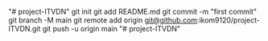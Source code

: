 "# project-ITVDN"  git init git add README.md git commit -m "first commit" git branch -M main git remote add origin git@github.com:ikom9120/project-ITVDN.git git push -u origin main
"# project-ITVDN" 
